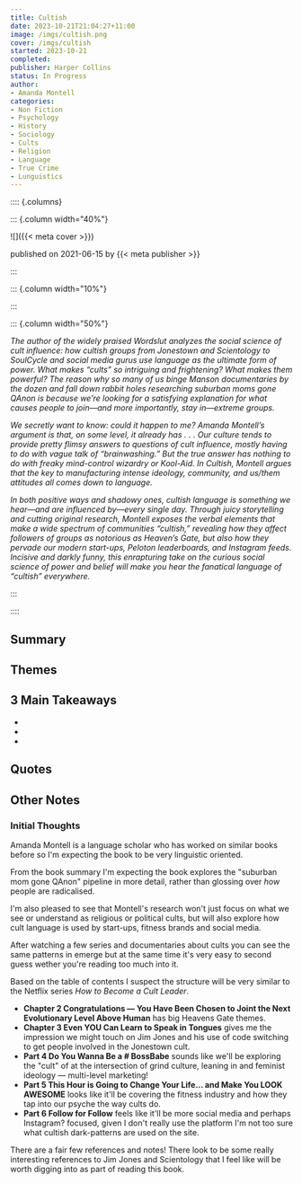 ```yaml
---
title: Cultish
date: 2023-10-21T21:04:27+11:00
image: /imgs/cultish.png
cover: /imgs/cultish
started: 2023-10-21
completed:
publisher: Harper Collins
status: In Progress
author:
- Amanda Montell
categories:
- Non Fiction
- Psychology
- History
- Sociology
- Cults
- Religion
- Language
- True Crime
- Lunguistics
---
```


:::: {.columns}

::: {.column width="40%"}

![]({{< meta cover >}})

published on 2021-06-15 by {{< meta publisher >}}

:::

::: {.column width="10%"}
<!-- empty column to create gap -->
:::

::: {.column width="50%"}

_The author of the widely praised Wordslut analyzes the social science of cult influence: how cultish groups from Jonestown and Scientology to SoulCycle and social media gurus use language as the ultimate form of power. What makes “cults” so intriguing and frightening? What makes them powerful? The reason why so many of us binge Manson documentaries by the dozen and fall down rabbit holes researching suburban moms gone QAnon is because we’re looking for a satisfying explanation for what causes people to join—and more importantly, stay in—extreme groups._

_We secretly want to know: could it happen to me? Amanda Montell’s argument is that, on some level, it already has . . . Our culture tends to provide pretty flimsy answers to questions of cult influence, mostly having to do with vague talk of “brainwashing.” But the true answer has nothing to do with freaky mind-control wizardry or Kool-Aid. In Cultish, Montell argues that the key to manufacturing intense ideology, community, and us/them attitudes all comes down to language._ 

_In both positive ways and shadowy ones, cultish language is something we hear—and are influenced by—every single day. Through juicy storytelling and cutting original research, Montell exposes the verbal elements that make a wide spectrum of communities “cultish,” revealing how they affect followers of groups as notorious as Heaven’s Gate, but also how they pervade our modern start-ups, Peloton leaderboards, and Instagram feeds. Incisive and darkly funny, this enrapturing take on the curious social science of power and belief will make you hear the fanatical language of “cultish” everywhere._

:::

::::

## Summary


## Themes


## 3 Main Takeaways

- 
- 
- 

## Quotes


## Other Notes

### Initial Thoughts

Amanda Montell is a language scholar who has worked on similar books before so I'm expecting the book to be very linguistic oriented.

From the book summary I'm expecting the book explores the "suburban mom gone QAnon" pipeline in more detail, rather than glossing over _how_ people are radicalised. 

I'm also pleased to see that Montell's research won't just focus on what we see or understand as religious or political cults, but will also explore how cult language is used by start-ups, fitness brands and social media.

After watching a few series and documentaries about cults you can see the same patterns in emerge but at the same time it's very easy to second guess wether you're reading too much into it.

Based on the table of contents I suspect the structure will be very similar to the Netflix series *How to Become a Cult Leader*. 

- **Chapter 2 Congratulations — You Have Been Chosen to Joint the Next Evolutionary Level Above Human** has big Heavens Gate themes.
- **Chapter 3 Even YOU Can Learn to Speak in Tongues** gives me the impression we might touch on Jim Jones and his use of code switching to get people involved in the Jonestown cult.
- **Part 4 Do You Wanna Be a # BossBabe** sounds like we'll be exploring the "cult" of at the intersection of grind culture, leaning in and feminist ideology — multi-level marketing!
- **Part 5 This Hour is Going to Change Your Life… and Make You LOOK AWESOME** looks like it'll be covering the fitness industry and how they tap into our psyche the way cults do.
- **Part 6 Follow for Follow** feels like it'll be more social media and perhaps Instagram? focused, given I don't really use the platform I'm not too sure what cultish dark-patterns are used on the site.

There are a fair few references and notes! There look to be some really interesting references to Jim Jones and Scientology that I feel like will be worth digging into as part of reading this book.
